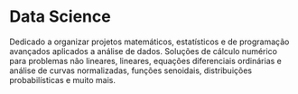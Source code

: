# Data Science
Dedicado a  organizar projetos matemáticos, estatísticos e de programação avançados aplicados a análise de dados.
Soluções de cálculo numérico para problemas não lineares, lineares, equações diferenciais ordinárias e análise de curvas normalizadas, funções senoidais,
distribuições probabilísticas e muito mais.
